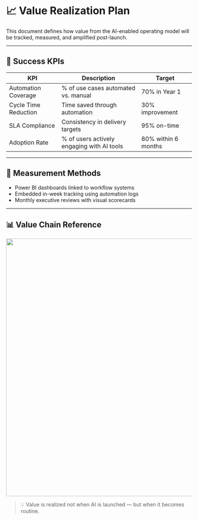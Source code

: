 # 📈 Value Realization Plan

This document defines how value from the AI-enabled operating model will be tracked, measured, and amplified post-launch.

---

## 🎯 Success KPIs

| KPI | Description | Target |
|-----|-------------|--------|
| Automation Coverage | % of use cases automated vs. manual | 70% in Year 1 |
| Cycle Time Reduction | Time saved through automation | 30% improvement |
| SLA Compliance | Consistency in delivery targets | 95% on-time |
| Adoption Rate | % of users actively engaging with AI tools | 80% within 6 months |

---

## 🔄 Measurement Methods

- Power BI dashboards linked to workflow systems
- Embedded in-week tracking using automation logs
- Monthly executive reviews with visual scorecards

---

## 📊 Value Chain Reference

<img src="https://tse2.mm.bing.net/th/id/OIP.IlzQzE8qxB-LIMuV3IhdXwHaHO?pid=Api" width="700"/>

> 💡 Value is realized not when AI is launched — but when it becomes routine.
